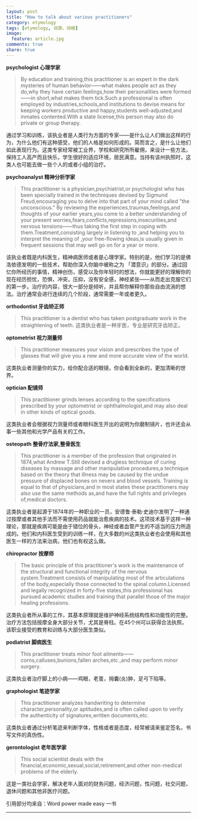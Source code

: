 ```yaml
---
layout: post
title: "How to talk about various practitioners"
category: etymology
tags: [etymology, 词源，词根]
image:
  feature: article.jpg
comments: true
share: true
---
```

**psychologist   心理学家**

> By education and training,this practitioner is an expert in the dark mysteries of human behavior——what makes people act as they do,why they have certain feelings,how their personalities were formed——in short,what makes them tick.Such a professional is often employed by industries,schools,and institutions to devise means for keeping workers productive and happy,students well-adjusted,and inmates contented.With a state license,this person may also do private or group therapy.
  
通过学习和训练，该执业者是人类行为方面的专家——是什么让人们做出这样的行为，为什么他们有这种感受，他们的人格是如何形成的。简而言之，是什么让他们如此表现行为。这类专家经常被工业界，学校和研究所所雇佣，来设计一些方法，保持工人高产而且快乐，学生很好的适应环境，居民满意。当持有该州执照时，这类人也可能去做一些个人的或者小组的治疗。

**psychoanalyst      精神分析学家**

> This practitioner is a physician,psychiatrist,or psychologist who has been specially trained in the techniques devised by Sigmund Freud,encouraging you to delve into that part of your mind called "the unconscious." By reviewing the experiences,traumas,feelings,and thoughts of your earlier years,you come to a better understanding of your present worries,fears,conflicts,repressions,insecurities,and nervous tensions——thus taking the first step in coping with them.Treatment,consisting largely in listening to ,and helping you to interpret the meaning of ,your free-flowing ideas,is usually given in frequent sessions that may well go on for a year or more.  

该执业者既是内科医生，精神病医师或者是心理学家。特别的是，他们学习的是佛洛依德发明的一些技术，帮助你深入你脑中被称之为 「潜意识」的部分。通过回忆你所经历的事情，精神创伤，感受以及你年轻时的想法，你就能更好的理解你的现在经历担忧，恐惧，冲突，压抑，没有安全感，神经紧张——从而走出克服它们的第一步。治疗的内容，很大一部分是倾听，并且帮你解释你那些自由流淌的想法。治疗通常会进行连续的几个阶段，通常需要一年或者更久。

**orthodontist          牙齿矫正师** 

> This practitioner is a dentist who has taken postgraduate work in the straightening of teeth.
这类执业者是一种牙医，专业是研究牙齿矫正。

**optometrist           视力测量师**

> This practitioner measures your vision and prescribes the type of glasses that will give you a new and more accurate view of the world.

这类执业者测量你的实力，给你配合适的眼镜，你会看到全新的，更加清晰的世界。
  
**optician                配镜师**

> This practitioner grinds lenses according to the specifications prescribed by your optometrist or ophthalmologist,and may also deal in other kinds of optical goods. 

这类执业者会根据视力测量师或者眼科医生开出的说明为你磨制镜片，也许还会从事一些其他和光学产品有关的工作。  

**osteopath            整骨疗法家,整骨医生**

> This practitioner is a member of the profession that originated in 1874,what Andrew T.Still devised a drugless technique of curing diseases by massage and other manipulative procedures,a technique based on the theory that illness may be caused by the undue pressure of displaced bones on nevers and blood vessels.
Training is equal to that of physicians,and in most states these practitioners may also use the same methods as,and have the full rights and privileges of,medical doctors.  

这类执业者是起源于1874年的一种职业的一员，安德鲁·泰勒·史迪尔发明了一种通过按摩或者其他手法而不需使用药品就能治愈疾病的技术。这项技术基于这样一种理论，那就是疾病可能是由于错位的骨头，神经或者血管产生的不适当的压力所造成的。他们和内科医生受到的训练一样，在大多数的州这类执业者也会使用和其他医生一样的方法来治病，他们也有权这么做。  

**chiropractor         按摩师** 

> The basic principle of this practitioner's work is the maintenance of the structural and functional integrity of the nervous system.Treatment consists of manipulating most of the articulations of the body,especially those connected to the spinal column.Licensed and legally recognized in forty-five states,this professional has pursued academic studies and training that parallel those of the major healing professions.  

这类执业者所从事的工作，其基本原理就是维护神经系统结构性和功能性的完整。治疗方法包括按摩全身大部分关节，尤其是脊柱。在45个州可以获得合法执照，该职业接受的教育和训练与大部分医生类似。

**podiatrist           脚病医生**  

> This practitioner treats minor foot ailments——corns,calluses,bunions,fallen arches,etc.,and may perform minor surgery.  

这类执业者治疗脚上的小病——鸡眼，老茧，拇囊(炎)肿，足弓下陷等。

**graphologist        笔迹学家**  

> This practitioner analyzes handwriting to determine character,personality,or aptitudes,and is often called upon to verify the authenticity of signatures,written documents,etc.

这类执业者通过分析笔迹来判断字体，性格或者是态度，经常被请来鉴定签名，书写文件的真伪性。

**gerontologist     老年医学家**  

> This social scientist deals with the financial,economic,sexual,social,retirement,and other non-medical problems of the elderly.

这是一类社会学家，解决老年人面对的财务问题，经济问题，性问题，社交问题，退休问题和其他非医疗问题。

引用部分均来自：Word power made easy 一书
*************
